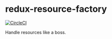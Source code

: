 # redux-resource-factory

[![CircleCI](https://circleci.com/gh/rkrupinski/redux-resource-factory.svg?style=svg)](https://circleci.com/gh/rkrupinski/redux-resource-factory)

Handle resources like a boss.
